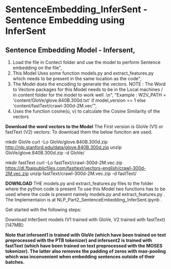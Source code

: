 # SentenceEmbedding_InferSent - Sentence Embedding using InferSent

## Sentence Embedding Model - Infersent,
1) Load the file in Contect folder and use the model to perform Sentence embedding on the file",
2) This Model Uses some function models.py and extract_features.py which needs to be present in the same location as the code",
3) The Model does the encoding to generate the vectors. NOTE : The Word to Vectore packages for this Model needs to be in the Local machines / in content folder for the model to work well .\n",
"Example : W2V_PATH = 'content/GloVe/glove.840B.300d.txt' if model_version == 1 else 'content/fastText/crawl-300d-2M.vec'",
4) Uses the function cosine(u, v) to calculate the Cosine Similarity of the vectors

**Download the word vectors to the Model**
The First version is GloVe (V1) or fastText (V2) vectors: To download them the below funciton are used.

mkdir GloVe
curl -Lo GloVe/glove.840B.300d.zip http://nlp.stanford.edu/data/glove.840B.300d.zip
unzip GloVe/glove.840B.300d.zip -d GloVe/

mkdir fastText
curl -Lo fastText/crawl-300d-2M.vec.zip https://dl.fbaipublicfiles.com/fasttext/vectors-english/crawl-300d-2M.vec.zip
unzip fastText/crawl-300d-2M.vec.zip -d fastText/


**DOWNLOAD** THE models.py and extract_features.py files to the folder where the python code is present
To use this Model two functions has to be used where the code is present namely models.py and extract_features.py . The Implementaion is at  NLP_Part2_SentenceEmbedding_InferSent.ipynb . 

Get started with the following steps:

Download  InferSent models (V1 trained with GloVe, V2 trained with fastText)[147MB]:

**Note that infersent1 is trained with GloVe (which have been trained on text preprocessed with the PTB tokenizer) and infersent2 is trained with fastText (which have been trained on text preprocessed with the MOSES tokenizer). The latter also removes the padding of zeros with max-pooling which was inconvenient when embedding sentences outside of their batches.**
